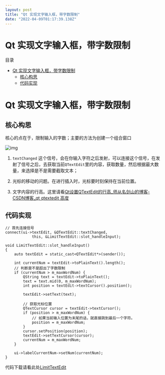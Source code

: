 ```yaml
---
layout: post
title: "Qt 实现文字输入框，带字数限制"
date: "2022-04-09T01:17:39.138Z"
---
```

Qt 实现文字输入框，带字数限制
================

目录

*   [Qt 实现文字输入框，带字数限制](#qt-实现文字输入框带字数限制)
    *   [核心构思](#核心构思)
    *   [代码实现](#代码实现)

Qt 实现文字输入框，带字数限制
================

核心构思
----

核心的点在于，限制输入的字数；主要的方法为创建一个组合窗口

![img](https://img2022.cnblogs.com/blog/2343534/202204/2343534-20220408225804666-864440418.png)

1.  `textChanged` 这个信号，会在你输入字符之后发射，可以连接这个信号，在发射了信号之后，去获取当前`QTextEdit`里的内容，获取数量，然后根据最大数量，来选择是不是需要截取文本；
    
2.  光标的移动的问题。在进行插入时，光标要时刻保持在当前位置。
    
3.  文字内容的行高。这里请看[Qt设置QTextEdit的行高\_师从名剑山的博客-CSDN博客\_qt qtextedit 高度](https://blog.csdn.net/qq_44723937/article/details/122673979)
    

代码实现
----

    
    // 首先连接信号
    connect(ui->textEdit, &QTextEdit::textChanged,
                this, &LimitTextEdit::slot_handleInput);
    
    void LimitTextEdit::slot_handleInput()
    {
        auto textEdit = static_cast<QTextEdit*>(sender());
    
        int currentNum = textEdit->toPlainText().length();
        // 判断是不是超出了字数限制
        if (currentNum > m_maxWordNum) {
            QString text = textEdit->toPlainText();
            text = text.mid(0, m_maxWordNum);
            int position = textEdit->textCursor().position();
    
            textEdit->setText(text);
    
            // 获取光标位置
            QTextCursor cursor = textEdit->textCursor();
            if (position > m_maxWordNum) {
                // 如果当前输入位置为末尾的话，就直接跳到最后一个字符。
                position = m_maxWordNum;
            }
            cursor.setPosition(position);
            textEdit->setTextCursor(cursor);
            currentNum = m_maxWordNum;
        }
    
        ui->labelCurrentNum->setNum(currentNum);
    }
    
    

代码下载请看此处[LimitTextEdit](https://gitee.com/gaobooo/qt/tree/master/LimitTextEdit)